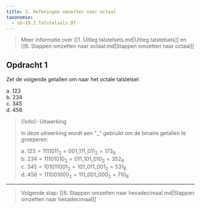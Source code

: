 ```yaml
---
title: 3. Oefeningen omzetten naar octaal
taxonomie:
  - ib-19.2.Talstelsels.DT
---
```


> Meer informatie over [[1. Uitleg talstelsels.md|Uitleg talstelsels]]
> en [[6. Stappen omzetten naar octaal.md|Stappen omzetten naar
> octaal]]

## Opdracht 1

Zet de volgende getallen om naar het octale talstelsel:

a. 123\
b. 234\
c. 345\
d. 456

> [!info]- Uitwerking
>
> In deze uitwerking wordt een "_" gebruikt om de binaire getallen te
> groeperen:
> 
> a. $123 = 1111011_2 =  001\_111\_011_2 = 173_8$\
> b. $234 = 11101010_2 = 011\_101\_010_2 = 352_8$\
> c. $345 = 101011001_2 = 101\_011\_001_2 = 531_8$\
> d. $456 = 111001000_2 = 111\_001\_000_2 = 710_8$

---

> Volgende stap: [[8. Stappen omzetten naar hexadecimaal.md|Stappen omzetten naar hexadecimaal]]
